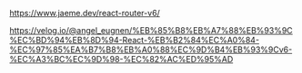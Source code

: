 https://www.jaeme.dev/react-router-v6/

https://velog.io/@angel_eugnen/%EB%85%B8%EB%A7%88%EB%93%9C%EC%BD%94%EB%8D%94-React-%EB%B2%84%EC%A0%84-%EC%97%85%EA%B7%B8%EB%A0%88%EC%9D%B4%EB%93%9Cv6-%EC%A3%BC%EC%9D%98-%EC%82%AC%ED%95%AD
